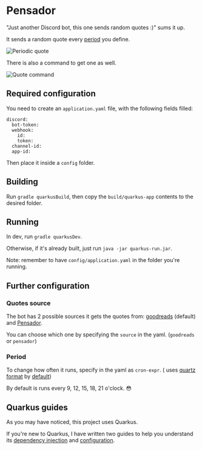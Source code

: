 # Pensador

"Just another Discord bot, this one sends random quotes :)" sums it up.

It sends a random quote every [period](#period) you define.

![Periodic quote](imgs/periodic-quote.png)

There is also a command to get one as well.

![Quote command](imgs/command-quote.png)

## Required configuration

You need to create an `application.yaml` file, with the following fields filled:
```
discord:
  bot-token: 
  webhook:
    id: 
    token: 
  channel-id: 
  app-id: 
```
Then place it inside a `config` folder.

## Building 

Run `gradle quarkusBuild`, then copy the `build/quarkus-app` contents to the desired folder.

## Running

In dev, run `gradle quarkusDev`.

Otherwise, if it's already built, just run `java -jar quarkus-run.jar`.

Note: remember to have `config/application.yaml` in the folder you're running.

## Further configuration

### Quotes source

The bot has 2 possible sources it gets the quotes from: [goodreads](https://goodreads.com) (default) and [Pensador](https://www.pensador.com).

You can choose which one by specifying the `source` in the yaml. (`goodreads` or `pensador`)

### Period 

To change how often it runs, specify in the yaml as `cron-expr`. (
uses [quartz format](http://www.quartz-scheduler.org/documentation/quartz-2.3.0/tutorials/crontrigger.html)
by [default](https://quarkus.io/guides/scheduler-reference#quarkus-scheduler_quarkus.scheduler.cron-type))

By default is runs every 9, 12, 15, 18, 21 o'clock. 😳

## Quarkus guides

As you may have noticed, this project uses Quarkus.

If you're new to Quarkus, I have written two guides to help you understand its [dependency injection](https://davidsec.blog/2022/07/10/quarkus-cdi-guide/) and [configuration](https://davidsec.blog/2022/07/29/quarkus-guide-configuration/).
